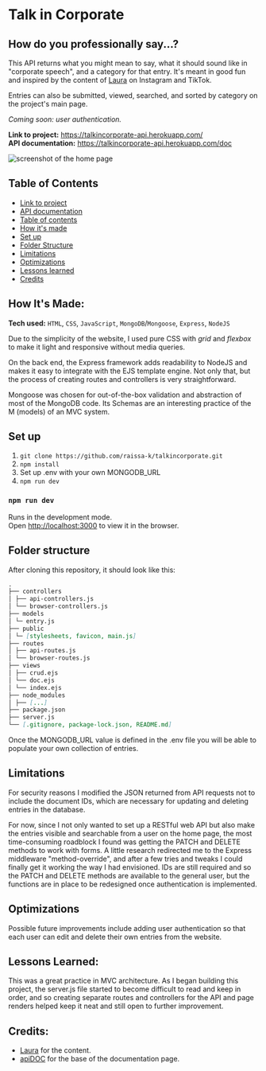 # Talk in Corporate
## How do you professionally say...?

This API returns what you might mean to say, what it should sound like in "corporate speech", and a category for that entry. It's meant in good fun and inspired by the content of [Laura](https://www.instagram.com/loewhaley/) on Instagram and TikTok.

Entries can also be submitted, viewed, searched, and sorted by category on the project's main page.

*Coming soon: user authentication.*

**Link to project:** https://talkincorporate-api.herokuapp.com/<br>
**API documentation:** https://talkincorporate-api.herokuapp.com/doc

![screenshot of the home page](https://user-images.githubusercontent.com/91985540/182052320-7383fd9f-567c-4eec-91ef-68ab8721812a.png)

## Table of Contents

- [Link to project](https://talkincorporate-api.herokuapp.com/)
- [API documentation](https://talkincorporate-api.herokuapp.com/doc)
- [Table of contents](#table-of-contents)
- [How it's made](#how-its-made)
- [Set up](#set-up)
- [Folder Structure](#folder-structure)
- [Limitations](#limitations)
- [Optimizations](#optimizations)
- [Lessons learned](#lessons-learned)
- [Credits](#credits)

## How It's Made:

**Tech used:** `HTML`, `CSS`, `JavaScript`, `MongoDB`/`Mongoose`, `Express`, `NodeJS`

Due to the simplicity of the website, I used pure CSS with *grid* and *flexbox* to make it light and responsive without media queries.

On the back end, the Express framework adds readability to NodeJS and makes it easy to integrate with the EJS template engine. Not only that, but the process of creating routes and controllers is very straightforward.

Mongoose was chosen for out-of-the-box validation and abstraction of most of the MongoDB code. Its Schemas are an interesting practice of the M (models) of an MVC system.

## Set up

1. `git clone https://github.com/raissa-k/talkincorporate.git`
2. `npm install`
3. Set up .env with your own MONGODB_URL
4. `npm run dev`

### `npm run dev`

Runs in the development mode.
<br>
Open [http://localhost:3000](http://localhost:3000) to view it in the browser.

## Folder structure

After cloning this repository, it should look like this:

```md
.
├── controllers
│ ├── api-controllers.js
│ └── browser-controllers.js
├── models
│ └─ entry.js
├── public
│ └─ [stylesheets, favicon, main.js]
├── routes
│ ├── api-routes.js
│ └── browser-routes.js
├── views
│ ├── crud.ejs
│ └── doc.ejs
│ └── index.ejs
├── node_modules
│ ├── [...]
├── package.json
├── server.js
└── [.gitignore, package-lock.json, README.md]
```
Once the MONGODB_URL value is defined in the .env file you will be able to populate your own collection of entries.

## Limitations

For security reasons I modified the JSON returned from API requests not to include the document IDs, which are necessary for updating and deleting entries in the database.

For now, since I not only wanted to set up a RESTful web API but also make the entries visible and searchable from a user on the home page, the most time-consuming roadblock I found was getting the PATCH and DELETE methods to work with forms. A little research redirected me to the Express middleware "method-override", and after a few tries and tweaks I could finally get it working the way I had envisioned. IDs are still required and so the PATCH and DELETE methods are available to the general user, but the functions are in place to be redesigned once authentication is implemented. 

## Optimizations

Possible future improvements include adding user authentication so that each user can edit and delete their own entries from the website.

## Lessons Learned:

This was a great practice in MVC architecture. As I began building this project, the server.js file started to become difficult to read and keep in order, and so creating separate routes and controllers for the API and page renders helped keep it neat and still open to further improvement.

## Credits:
- [Laura](https://www.instagram.com/loewhaley/) for the content.
- [apiDOC](https://apidocjs.com/) for the base of the documentation page.

